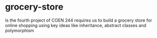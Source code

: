# grocery-store 
Is the fourth project of COEN 244
requires us to build a grocery store for online  shopping using key ideas like inheritance, abstract classes and polymorphism
